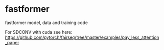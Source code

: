 # fastformer
fastformer model, data and training code

For SDCONV with cuda see here: https://github.com/pytorch/fairseq/tree/master/examples/pay_less_attention_paper
